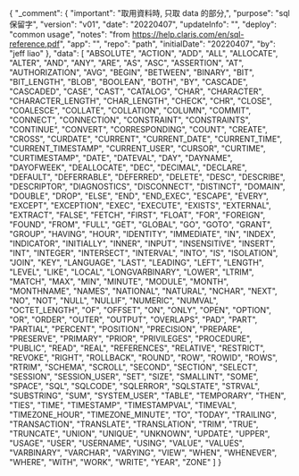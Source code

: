 
{
  "_comment": {
    "important": "取用資料時, 只取 data 的部分,",
    "purpose": "sql 保留字",
    "version": "v01",
    "date": "20220407",
    "updateInfo": "",
    "deploy": "common usage",
    "notes": "from https://help.claris.com/en/sql-reference.pdf",
    "app": "",
    "repo": "path",
    "initialDate": "20220407",
    "by": "jeff liao"
  },
  "data": [
    "ABSOLUTE",
    "ACTION",
    "ADD",
    "ALL",
    "ALLOCATE",
    "ALTER",
    "AND",
    "ANY",
    "ARE",
    "AS",
    "ASC",
    "ASSERTION",
    "AT",
    "AUTHORIZATION",
    "AVG",
    "BEGIN",
    "BETWEEN",
    "BINARY",
    "BIT",
    "BIT_LENGTH",
    "BLOB",
    "BOOLEAN",
    "BOTH",
    "BY",
    "CASCADE",
    "CASCADED",
    "CASE",
    "CAST",
    "CATALOG",
    "CHAR",
    "CHARACTER",
    "CHARACTER_LENGTH",
    "CHAR_LENGTH",
    "CHECK",
    "CHR",
    "CLOSE",
    "COALESCE",
    "COLLATE",
    "COLLATION",
    "COLUMN",
    "COMMIT",
    "CONNECT",
    "CONNECTION",
    "CONSTRAINT",
    "CONSTRAINTS",
    "CONTINUE",
    "CONVERT",
    "CORRESPONDING",
    "COUNT",
    "CREATE",
    "CROSS",
    "CURDATE",
    "CURRENT",
    "CURRENT_DATE",
    "CURRENT_TIME",
    "CURRENT_TIMESTAMP",
    "CURRENT_USER",
    "CURSOR",
    "CURTIME",
    "CURTIMESTAMP",
    "DATE",
    "DATEVAL",
    "DAY",
    "DAYNAME",
    "DAYOFWEEK",
    "DEALLOCATE",
    "DEC",
    "DECIMAL",
    "DECLARE",
    "DEFAULT",
    "DEFERRABLE",
    "DEFERRED",
    "DELETE",
    "DESC",
    "DESCRIBE",
    "DESCRIPTOR",
    "DIAGNOSTICS",
    "DISCONNECT",
    "DISTINCT",
    "DOMAIN",
    "DOUBLE",
    "DROP",
    "ELSE",
    "END",
    "END_EXEC",
    "ESCAPE",
    "EVERY",
    "EXCEPT",
    "EXCEPTION",
    "EXEC",
    "EXECUTE",
    "EXISTS",
    "EXTERNAL",
    "EXTRACT",
    "FALSE",
    "FETCH",
    "FIRST",
    "FLOAT",
    "FOR",
    "FOREIGN",
    "FOUND",
    "FROM",
    "FULL",
    "GET",
    "GLOBAL",
    "GO",
    "GOTO",
    "GRANT",
    "GROUP",
    "HAVING",
    "HOUR",
    "IDENTITY",
    "IMMEDIATE",
    "IN",
    "INDEX",
    "INDICATOR",
    "INITIALLY",
    "INNER",
    "INPUT",
    "INSENSITIVE",
    "INSERT",
    "INT",
    "INTEGER",
    "INTERSECT",
    "INTERVAL",
    "INTO",
    "IS",
    "ISOLATION",
    "JOIN",
    "KEY",
    "LANGUAGE",
    "LAST",
    "LEADING",
    "LEFT",
    "LENGTH",
    "LEVEL",
    "LIKE",
    "LOCAL",
    "LONGVARBINARY",
    "LOWER",
    "LTRIM",
    "MATCH",
    "MAX",
    "MIN",
    "MINUTE",
    "MODULE",
    "MONTH",
    "MONTHNAME",
    "NAMES",
    "NATIONAL",
    "NATURAL",
    "NCHAR",
    "NEXT",
    "NO",
    "NOT",
    "NULL",
    "NULLIF",
    "NUMERIC",
    "NUMVAL",
    "OCTET_LENGTH",
    "OF",
    "OFFSET",
    "ON",
    "ONLY",
    "OPEN",
    "OPTION",
    "OR",
    "ORDER",
    "OUTER",
    "OUTPUT",
    "OVERLAPS",
    "PAD",
    "PART",
    "PARTIAL",
    "PERCENT",
    "POSITION",
    "PRECISION",
    "PREPARE",
    "PRESERVE",
    "PRIMARY",
    "PRIOR",
    "PRIVILEGES",
    "PROCEDURE",
    "PUBLIC",
    "READ",
    "REAL",
    "REFERENCES",
    "RELATIVE",
    "RESTRICT",
    "REVOKE",
    "RIGHT",
    "ROLLBACK",
    "ROUND",
    "ROW",
    "ROWID",
    "ROWS",
    "RTRIM",
    "SCHEMA",
    "SCROLL",
    "SECOND",
    "SECTION",
    "SELECT",
    "SESSION",
    "SESSION_USER",
    "SET",
    "SIZE",
    "SMALLINT",
    "SOME",
    "SPACE",
    "SQL",
    "SQLCODE",
    "SQLERROR",
    "SQLSTATE",
    "STRVAL",
    "SUBSTRING",
    "SUM",
    "SYSTEM_USER",
    "TABLE",
    "TEMPORARY",
    "THEN",
    "TIES",
    "TIME",
    "TIMESTAMP",
    "TIMESTAMPVAL",
    "TIMEVAL",
    "TIMEZONE_HOUR",
    "TIMEZONE_MINUTE",
    "TO",
    "TODAY",
    "TRAILING",
    "TRANSACTION",
    "TRANSLATE",
    "TRANSLATION",
    "TRIM",
    "TRUE",
    "TRUNCATE",
    "UNION",
    "UNIQUE",
    "UNKNOWN",
    "UPDATE",
    "UPPER",
    "USAGE",
    "USER",
    "USERNAME",
    "USING",
    "VALUE",
    "VALUES",
    "VARBINARY",
    "VARCHAR",
    "VARYING",
    "VIEW",
    "WHEN",
    "WHENEVER",
    "WHERE",
    "WITH",
    "WORK",
    "WRITE",
    "YEAR",
    "ZONE"
  ]
}